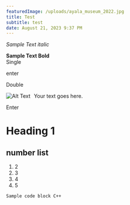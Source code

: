 ```yaml
---
featuredImage: /uploads/ayala_museum_2022.jpg
title: Test
subtitle: test
date: August 21, 2023 9:37 PM
---
```

*S﻿ample Text italic*

**S﻿ample Text Bold**\
S﻿ingle

e﻿nter

D﻿ouble

<img src="/uploads/picture1.png" alt="Alt Text" style="float: left; margin-right: 10px;"> Your text goes here.

E﻿nter

# H﻿eading 1

## n﻿umber list

1. 2﻿
2. 3﻿
3. 4﻿
4. 5﻿

```
Sample code block C++
```